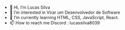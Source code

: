 - 👋 Hi, I’m Lucas Silva
- 👀 I’m interested in Virar um Desenvolvedor de Software
- 🌱 I’m currently learning HTML, CSS, JavaScript, React.
- 📫 How to reach me Discord : lucassilva8039


<!---
ProgramadorZoom/ProgramadorZoom is a ✨ special ✨ repository because its `README.md` (this file) appears on your GitHub profile.
You can click the Preview link to take a look at your changes.
--->
